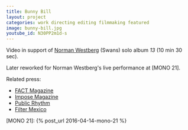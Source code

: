```yaml
---
title: Bunny Bill
layout: project
categories: work directing editing filmmaking featured
image: bunny-bill.jpg
youtube_id: N30PP2m1d-s
---
```


Video in support of [Norman Westberg][nw] (Swans) solo album _13_
(10 min 30 sec).

Later reworked for Norman Westberg's live performance at [MONO 21].

Related press:

- [FACT Magazine](http://www.factmag.com/2015/11/20/swans-norman-westberg-bunny-bill-video/)
- [Impose Magazine](http://www.imposemagazine.com/tv/norman-westberg-bunny-bill)
- [Public Rhythm](http://publicrhythm.com/20765)
- [Filter Mexico](http://filtermexico.com/2015/11/25/norman-westberg-de-swans-presenta-su-video-para-bunny-bill-2/)

[nw]: http://normanwestberg.com/
[MONO 21]: {% post_url 2016-04-14-mono-21 %}
